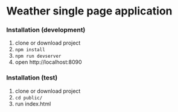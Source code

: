 # Weather single page application


### Installation (development)
1. clone or download project
2. ```npm install```
3. ```npm run devserver```
4. open http://localhost:8090

### Installation (test)
1. clone or download project
2. ```cd public/```
3. run index.html
